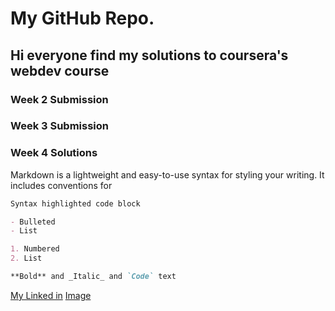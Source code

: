 # My GitHub Repo.

## Hi everyone find my solutions to coursera's webdev course

### Week 2 Submission
### Week 3 Submission
### Week 4 Solutions




Markdown is a lightweight and easy-to-use syntax for styling your writing. It includes conventions for

```markdown
Syntax highlighted code block

- Bulleted
- List

1. Numbered
2. List

**Bold** and _Italic_ and `Code` text


```
[My Linked in](https://www.linkedin.com/in/varun-joshi-32b04916a/) 
[Image](src)
